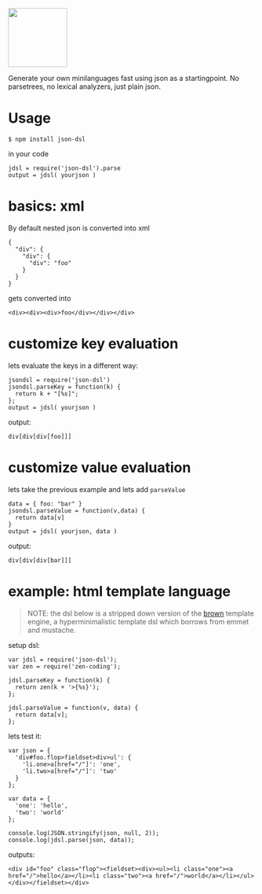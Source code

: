 <img alt="" src="https://upload.wikimedia.org/wikipedia/commons/thumb/c/c9/JSON_vector_logo.svg/2000px-JSON_vector_logo.svg.png" width="120px"/>

Generate your own minilanguages fast using json as a startingpoint.
No parsetrees, no lexical analyzers, just plain json.

# Usage

    $ npm install json-dsl

in your code

    jdsl = require('json-dsl').parse
    output = jdsl( yourjson )

# basics: xml

By default nested json is converted into xml

    {
      "div": {
        "div": {
          "div": "foo"
        }
      }
    }

gets converted into 

    <div><div><div>foo</div></div></div>

# customize key evaluation

lets evaluate the keys in a different way:

    jsondsl = require('json-dsl')
    jsondsl.parseKey = function(k) {
      return k + "[%s]";
    };
    output = jdsl( yourjson )

output:

    div[div[div[foo]]]

# customize value evaluation

lets take the previous example and lets add `parseValue`

    data = { foo: "bar" }
    jsondsl.parseValue = function(v,data) {
      return data[v]
    }
    output = jdsl( yourjson, data )
    
output:

    div[div[div[bar]]]

# example: html template language

> NOTE: the dsl below is a stripped down version of the [brown](https://npmjs.org/packages/brown) template engine, a hyperminimalistic template dsl which borrows from emmet and mustache.

setup dsl:

    var jdsl = require('json-dsl');
    var zen = require('zen-coding');
  
    jdsl.parseKey = function(k) {
      return zen(k + '>{%s}');
    };
  
    jdsl.parseValue = function(v, data) {
      return data[v];
    };

lets test it:
  
    var json = {
      'div#foo.flop>fieldset>div>ul': {
        'li.one>a[href="/"]': 'one',
        'li.two>a[href="/"]': 'two'
      }
    };
  
    var data = {
      'one': 'hello',
      'two': 'world'
    };
  
    console.log(JSON.stringify(json, null, 2));
    console.log(jdsl.parse(json, data));

outputs:

    <div id="foo" class="flop"><fieldset><div><ul><li class="one"><a href="/">hello</a></li><li class="two"><a href="/">world</a></li></ul></div></fieldset></div>


